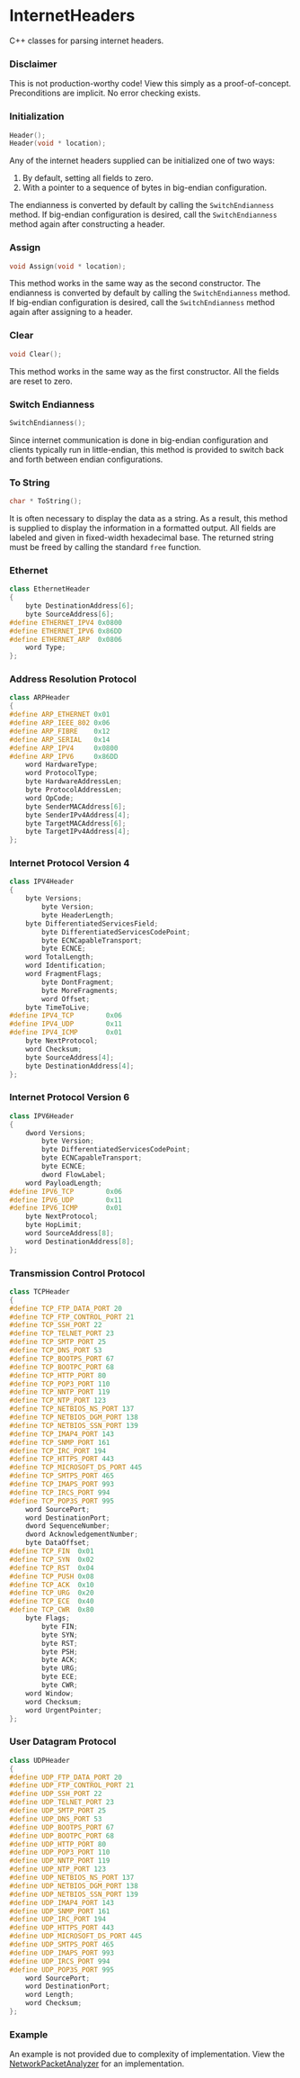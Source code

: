# InternetHeaders
C++ classes for parsing internet headers.

### Disclaimer
This is not production-worthy code! View this simply as a proof-of-concept. Preconditions are implicit. No error checking exists.

### Initialization
```C++
Header();
Header(void * location);
```
Any of the internet headers supplied can be initialized one of two ways:

 1. By default, setting all fields to zero.
 2. With a pointer to a sequence of bytes in big-endian configuration.

The endianness is converted by default by calling the `SwitchEndianness` method. If big-endian configuration is desired, call the `SwitchEndianness` method again after constructing a header.

### Assign
```C++
void Assign(void * location);
```
This method works in the same way as the second constructor. The endianness is converted by default by calling the `SwitchEndianness` method. If big-endian configuration is desired, call the `SwitchEndianness` method again after assigning to a header.

### Clear
```C++
void Clear();
```
This method works in the same way as the first constructor. All the fields are reset to zero.

### Switch Endianness
```C++
SwitchEndianness();
```
Since internet communication is done in big-endian configuration and clients typically run in little-endian, this method is provided to switch back and forth between endian configurations.

### To String
```C++
char * ToString();
```
It is often necessary to display the data as a string. As a result, this method is supplied to display the information in a formatted output. All fields are labeled and given in fixed-width hexadecimal base. The returned string must be freed by calling the standard `free` function.

### Ethernet
```C++
class EthernetHeader
{
	byte DestinationAddress[6];
	byte SourceAddress[6];
#define ETHERNET_IPV4 0x0800
#define ETHERNET_IPV6 0x86DD
#define ETHERNET_ARP  0x0806
	word Type;
};
```

### Address Resolution Protocol
```C++
class ARPHeader
{
#define ARP_ETHERNET 0x01
#define ARP_IEEE_802 0x06
#define ARP_FIBRE    0x12
#define ARP_SERIAL   0x14
#define ARP_IPV4	 0x0800
#define ARP_IPV6	 0x86DD
	word HardwareType;
	word ProtocolType;
	byte HardwareAddressLen;
	byte ProtocolAddressLen;
	word OpCode;
	byte SenderMACAddress[6];
	byte SenderIPv4Address[4];
	byte TargetMACAddress[6];
	byte TargetIPv4Address[4];
};
```

### Internet Protocol Version 4
```C++
class IPV4Header
{
	byte Versions;
		byte Version;
		byte HeaderLength;
	byte DifferentiatedServicesField;
		byte DifferentiatedServicesCodePoint;
		byte ECNCapableTransport;
		byte ECNCE;
	word TotalLength;
	word Identification;
	word FragmentFlags;
		byte DontFragment;
		byte MoreFragments;
		word Offset;
	byte TimeToLive;
#define IPV4_TCP		0x06
#define IPV4_UDP		0x11
#define IPV4_ICMP		0x01
	byte NextProtocol;
	word Checksum;
	byte SourceAddress[4];
	byte DestinationAddress[4];
};
```

### Internet Protocol Version 6
```C++
class IPV6Header
{
	dword Versions;
		byte Version;
		byte DifferentiatedServicesCodePoint;
		byte ECNCapableTransport;
		byte ECNCE;
		dword FlowLabel;
	word PayloadLength;
#define IPV6_TCP		0x06
#define IPV6_UDP		0x11
#define IPV6_ICMP		0x01
	byte NextProtocol;
	byte HopLimit;
	word SourceAddress[8];
	word DestinationAddress[8];
};
```

### Transmission Control Protocol
```C++
class TCPHeader
{
#define TCP_FTP_DATA_PORT 20
#define TCP_FTP_CONTROL_PORT 21
#define TCP_SSH_PORT 22
#define TCP_TELNET_PORT 23
#define TCP_SMTP_PORT 25
#define TCP_DNS_PORT 53
#define TCP_BOOTPS_PORT 67
#define TCP_BOOTPC_PORT 68
#define TCP_HTTP_PORT 80
#define TCP_POP3_PORT 110
#define TCP_NNTP_PORT 119
#define TCP_NTP_PORT 123
#define TCP_NETBIOS_NS_PORT 137
#define TCP_NETBIOS_DGM_PORT 138
#define TCP_NETBIOS_SSN_PORT 139
#define TCP_IMAP4_PORT 143
#define TCP_SNMP_PORT 161
#define TCP_IRC_PORT 194
#define TCP_HTTPS_PORT 443
#define TCP_MICROSOFT_DS_PORT 445
#define TCP_SMTPS_PORT 465
#define TCP_IMAPS_PORT 993
#define TCP_IRCS_PORT 994
#define TCP_POP3S_PORT 995
	word SourcePort;
	word DestinationPort;
	dword SequenceNumber;
	dword AcknowledgementNumber;
	byte DataOffset;
#define TCP_FIN  0x01
#define TCP_SYN  0x02
#define TCP_RST  0x04
#define TCP_PUSH 0x08
#define TCP_ACK  0x10
#define TCP_URG  0x20
#define TCP_ECE  0x40
#define TCP_CWR  0x80
	byte Flags;
		byte FIN;
		byte SYN;
		byte RST;
		byte PSH;
		byte ACK;
		byte URG;
		byte ECE;
		byte CWR;
	word Window;
	word Checksum;
	word UrgentPointer;
};
```

### User Datagram Protocol
```C++
class UDPHeader
{
#define UDP_FTP_DATA_PORT 20
#define UDP_FTP_CONTROL_PORT 21
#define UDP_SSH_PORT 22
#define UDP_TELNET_PORT 23
#define UDP_SMTP_PORT 25
#define UDP_DNS_PORT 53
#define UDP_BOOTPS_PORT 67
#define UDP_BOOTPC_PORT 68
#define UDP_HTTP_PORT 80
#define UDP_POP3_PORT 110
#define UDP_NNTP_PORT 119
#define UDP_NTP_PORT 123
#define UDP_NETBIOS_NS_PORT 137
#define UDP_NETBIOS_DGM_PORT 138
#define UDP_NETBIOS_SSN_PORT 139
#define UDP_IMAP4_PORT 143
#define UDP_SNMP_PORT 161
#define UDP_IRC_PORT 194
#define UDP_HTTPS_PORT 443
#define UDP_MICROSOFT_DS_PORT 445
#define UDP_SMTPS_PORT 465
#define UDP_IMAPS_PORT 993
#define UDP_IRCS_PORT 994
#define UDP_POP3S_PORT 995
	word SourcePort;
	word DestinationPort;
	word Length;
	word Checksum;
};
```
### Example
An example is not provided due to complexity of implementation. View the [NetworkPacketAnalyzer](https://github.com/robertdurfee/networkpacketanalyzer) for an implementation.
